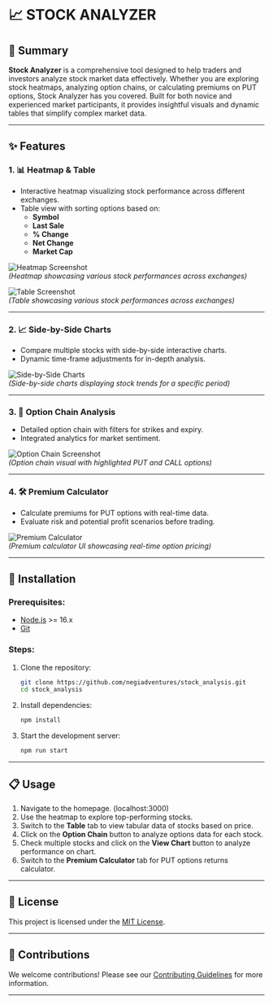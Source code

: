 
# 📈 STOCK ANALYZER

## 🚀 Summary

**Stock Analyzer** is a comprehensive tool designed to help traders and investors analyze stock market data effectively. Whether you are exploring stock heatmaps, analyzing option chains, or calculating premiums on PUT options, Stock Analyzer has you covered. Built for both novice and experienced market participants, it provides insightful visuals and dynamic tables that simplify complex market data.

---

## ✨ Features

### 1. 📊 Heatmap & Table
- Interactive heatmap visualizing stock performance across different exchanges.
- Table view with sorting options based on:
  - **Symbol**
  - **Last Sale**
  - **% Change**  
  - **Net Change**
  - **Market Cap**

![Heatmap Screenshot](assets/images/heatmap.png)  
*(Heatmap showcasing various stock performances across exchanges)*  

![Table Screenshot](assets/images/table.png)  
*(Table showcasing various stock performances across exchanges)*  

---

### 2. 📈 Side-by-Side Charts
- Compare multiple stocks with side-by-side interactive charts.
- Dynamic time-frame adjustments for in-depth analysis.

![Side-by-Side Charts](assets/images/charts.png)  
*(Side-by-side charts displaying stock trends for a specific period)*  

---

### 3. 🧾 Option Chain Analysis
- Detailed option chain with filters for strikes and expiry.
- Integrated analytics for market sentiment.

![Option Chain Screenshot](assets/images/optionchain.png)  
*(Option chain visual with highlighted PUT and CALL options)*  

---

### 4. 🛠️ Premium Calculator
- Calculate premiums for PUT options with real-time data.
- Evaluate risk and potential profit scenarios before trading.

![Premium Calculator](assets/images/premiumcalc.png)  
*(Premium calculator UI showcasing real-time option pricing)*  

---

## 📂 Installation

### Prerequisites:
- [Node.js](https://nodejs.org/) >= 16.x  
- [Git](https://git-scm.com/)

### Steps:
1. Clone the repository:
   ```bash
   git clone https://github.com/negiadventures/stock_analysis.git
   cd stock_analysis
   ```
2. Install dependencies:
   ```bash
   npm install
   ```
3. Start the development server:
   ```bash
   npm run start
   ```

---

## 📋 Usage

1. Navigate to the homepage. (localhost:3000)
2. Use the heatmap to explore top-performing stocks.
3. Switch to the **Table** tab to view tabular data of stocks based on price.
4. Click on the **Option Chain** button to analyze options data for each stock.
4. Check multiple stocks and click on the **View Chart** button to analyze performance on chart.
5. Switch to the **Premium Calculator** tab for PUT options returns calculator.

---

## 📜 License
This project is licensed under the [MIT License](LICENSE).

---

## 🌟 Contributions
We welcome contributions! Please see our [Contributing Guidelines](CONTRIBUTING.md) for more information.

---

